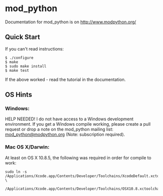 mod_python
==========

Documentation for mod_python is on http://www.modpython.org/

Quick Start
-----------

If you can't read instructions:

```shell
$ ./configure
$ make
$ sudo make install
$ make test
```

If the above worked - read the tutorial in the documentation.

OS Hints
--------

### Windows:

HELP NEEDED! I do not have access to a Windows development
environment. If you get a Windows compile working, please create a
pull request or drop a note on the mod_python mailing list:
mod_python@modpython.org (Note: subscription required).

### Mac OS X/Darwin:

At least on OS X 10.8.5, the following was required in order for compile to work:

```shell
sudo ln -s /Applications/Xcode.app/Contents/Developer/Toolchains/XcodeDefault.xctoolchain \
    /Applications/Xcode.app/Contents/Developer/Toolchains/OSX10.8.xctoolchain
```
